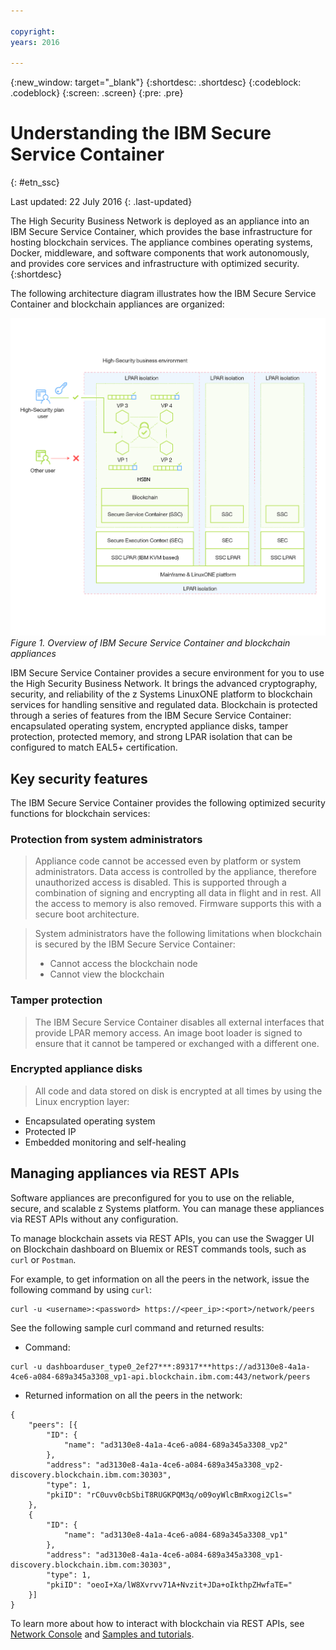 ```yaml
---

copyright:
years: 2016

---
```


{:new_window: target="_blank"}
{:shortdesc: .shortdesc}
{:codeblock: .codeblock}
{:screen: .screen}
{:pre: .pre}


# Understanding the IBM Secure Service Container
{: #etn_ssc}

Last updated: 22 July 2016
{: .last-updated}

The High Security Business Network is deployed as an appliance into an IBM Secure Service Container, which provides the base infrastructure for hosting blockchain services. The appliance combines operating systems, Docker, middleware, and software components that work autonomously, and provides core services and infrastructure with optimized security.
{:shortdesc}

The following architecture diagram illustrates how the IBM Secure Service Container and blockchain appliances are organized:



![Architecture diagram](images/Architecture_HSBN_SSC.png)
*Figure 1. Overview of IBM Secure Service Container and blockchain appliances*

IBM Secure Service Container provides a secure environment for you to use the High Security Business Network. It brings the advanced cryptography, security, and reliability of the z Systems LinuxONE platform to blockchain services for handling sensitive and regulated data. Blockchain is protected through a series of features from the IBM Secure Service Container: encapsulated operating system, encrypted appliance disks, tamper protection, protected memory, and strong LPAR isolation that can be configured to match EAL5+ certification.

## Key security features
The IBM Secure Service Container provides the following optimized security functions for blockchain services:  

### Protection from system administrators
>Appliance code cannot be accessed even by platform or system administrators.  Data access is controlled by the appliance, therefore unauthorized access is disabled.  This is supported through a combination of signing and encrypting all data in flight and in rest. All the access to memory is also removed. Firmware supports this with a secure boot architecture.

>System administrators have the following limitations when blockchain is secured by the IBM Secure Service Container:
>* Cannot access the blockchain node
>* Cannot view the blockchain

### Tamper protection  
>The IBM Secure Service Container disables all external interfaces that provide LPAR memory access. An image boot loader is signed to ensure that it cannot be tampered or exchanged with a different one.

### Encrypted appliance disks
>All code and data stored on disk is encrypted at all times by using the Linux encryption layer:  
- Encapsulated operating system
- Protected IP
- Embedded monitoring and self-healing

## Managing appliances via REST APIs
Software appliances are preconfigured for you to use on the reliable, secure, and scalable z Systems platform. You can manage these appliances via REST APIs without any configuration.

To manage blockchain assets via REST APIs, you can use the Swagger UI on Blockchain dashboard on Bluemix or REST commands tools, such as `curl` or `Postman`.

For example, to get information on all the peers in the network, issue the following command by using `curl`:
```
curl -u <username>:<password> https://<peer_ip>:<port>/network/peers
```
See the following sample curl command and returned results:
* Command:
```
curl -u dashboarduser_type0_2ef27***:89317***https://ad3130e8-4a1a-4ce6-a084-689a345a3308_vp1-api.blockchain.ibm.com:443/network/peers
```
* Returned information on all the peers in the network:
```
{
	"peers": [{
		"ID": {
			"name": "ad3130e8-4a1a-4ce6-a084-689a345a3308_vp2"
		},
		"address": "ad3130e8-4a1a-4ce6-a084-689a345a3308_vp2-discovery.blockchain.ibm.com:30303",
		"type": 1,
		"pkiID": "rC0uvv0cbSbiT8RUGKPQM3q/o09oyWlcBmRxogi2Cls="
	},
	{
		"ID": {
			"name": "ad3130e8-4a1a-4ce6-a084-689a345a3308_vp1"
		},
		"address": "ad3130e8-4a1a-4ce6-a084-689a345a3308_vp1-discovery.blockchain.ibm.com:30303",
		"type": 1,
		"pkiID": "oeoI+Xa/lW8Xvrvv71A+Nvzit+JDa+oIkthpZHwfaTE="
	}]
}
```
To learn more about how to interact with blockchain via REST APIs, see [Network Console](https://new-console.ng.bluemix.net/docs/services/blockchain/ibmblockchainmonitor.html) and [Samples and tutorials](https://new-console.ng.bluemix.net/docs/services/blockchain/ibmblockchain_tutorials.html).

